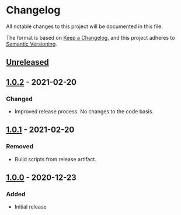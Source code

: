 # Changelog

All notable changes to this project will be documented in this file.

The format is based on [Keep a Changelog](https://keepachangelog.com/en/1.0.0/),
and this project adheres to [Semantic Versioning](https://semver.org/spec/v2.0.0.html).

## [Unreleased]

## [1.0.2] - 2021-02-20

### Changed

-   Improved release process. No changes to the code basis.

## [1.0.1] - 2021-02-20

### Removed

-   Build scripts from release artifact.

## [1.0.0] - 2020-12-23

### Added

-   Initial release

[unreleased]: https://github.com/markuspoerschke/extractum/compare/1.0.0...HEAD

[1.0.0]: https://github.com/markuspoerschke/extractum/compare/471d591e9fe1aceec944860ce74c95807385f1f1...1.0.0

[1.0.1]: https://github.com/markuspoerschke/extractum/compare/1.0.0...1.0.1

[Unreleased]: https://github.com/markuspoerschke/extractum/compare/1.0.2...HEAD

[1.0.2]: https://github.com/markuspoerschke/extractum/compare/1.0.1...1.0.2
